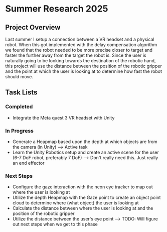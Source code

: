 # Summer Research 2025

## Project Overview
Last summer I setup a connection between a VR headset and a physical robot. When this got implemented with the delay compensation algorithm we found that the robot needed to be more precise closer to target and faster the further away from the target the robot is. Since the user is naturally going to be looking towards the destination of the robotic hand, this project will use the distance between the position of the robotic gripper and the point at which the user is looking at to determine how fast the robot should move.

## Task Lists
### Completed
- Integrate the Meta quest 3 VR headset with Unity

### In Progress
- Generate a Heapmap based upon the depth at which objects are from the camera (in Unity) --> Active task
- Learn the Unity Robotics setup and create an active scene for the user (6-7 DoF robot, preferably 7 DoF) --> Don't really need this. Just really an end effector

### Next Steps
- Configure the gaze interaction with the neon eye tracker to map out where the user is looking at
- Utilize the depth Heapmap with the Gaze point to create an object point cloud to determine where (what object) the user is looking at
- Calculate the distance between where the user is looking at and the position of the robotic gripper
- Utilize the distance between the user's eye point --> TODO: Will figure out next steps when we get to this phase
